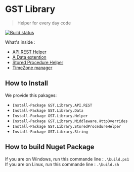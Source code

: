 ﻿# GST Library

> Helper for every day code

[![Build status](https://ci.appveyor.com/api/projects/status/5ovl3exstcfd6n3j?svg=true)](https://ci.appveyor.com/project/waldo2188/gst-library)

What's inside :

 * [API REST Helper](./src/GST.Library.API.REST/README.md)
 * [A Data extention](./src/GST.Library.Data/README.md)
 * [Stored Procedure Helper](./src/GST.Library.StoredProcedureHelper/README.md)
 * [TimeZone manager](./src/GST.Library.TimeZone/README.md)


## How to Install

We provide this pakages:

 * `Install-Package GST.Library.API.REST`
 * `Install-Package GST.Library.Data`
 * `Install-Package GST.Library.Helper`
 * `Install-Package GST.Library.Middleware.HttpOverrides`
 * `Install-Package GST.Library.StoredProcedureHelper`
 * `Install-Package GST.Library.String`

## How to build Nuget Package

If you are on Windows, run this commande line : `.\build.ps1`  
If you are on Linux, run this commande line : `.\build.sh`
